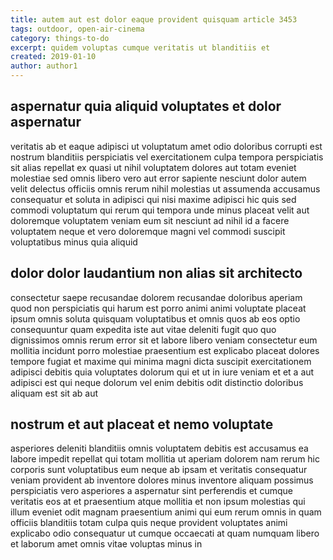```yaml
---
title: autem aut est dolor eaque provident quisquam article 3453
tags: outdoor, open-air-cinema
category: things-to-do
excerpt: quidem voluptas cumque veritatis ut blanditiis et
created: 2019-01-10
author: author1
---
```


## aspernatur quia aliquid voluptates et dolor aspernatur

veritatis ab et eaque adipisci ut voluptatum amet odio doloribus corrupti est nostrum blanditiis perspiciatis vel exercitationem culpa tempora perspiciatis sit alias repellat ex quasi ut nihil voluptatem dolores aut totam eveniet molestiae sed omnis libero vero aut error sapiente nesciunt dolor autem velit delectus officiis omnis rerum nihil molestias ut assumenda accusamus consequatur et soluta in adipisci qui nisi maxime adipisci hic quis sed commodi voluptatum qui rerum qui tempora unde minus placeat velit aut doloremque voluptatem veniam eum sit nesciunt ad nihil id a facere voluptatem neque et vero doloremque magni vel commodi suscipit voluptatibus minus quia aliquid

## dolor dolor laudantium non alias sit architecto

consectetur saepe recusandae dolorem recusandae doloribus aperiam quod non perspiciatis qui harum est porro animi animi voluptate placeat ipsum omnis soluta quisquam voluptatibus et omnis quos ab eos optio consequuntur quam expedita iste aut vitae deleniti fugit quo quo dignissimos omnis rerum error sit et labore libero veniam consectetur eum mollitia incidunt porro molestiae praesentium est explicabo placeat dolores tempore fugiat et maxime qui minima magni dicta suscipit exercitationem adipisci debitis quia voluptates dolorum qui et ut in iure veniam et et a aut adipisci est qui neque dolorum vel enim debitis odit distinctio doloribus aliquam est sit ab aut

## nostrum et aut placeat et nemo voluptate

asperiores deleniti blanditiis omnis voluptatem debitis est accusamus ea labore impedit repellat qui totam mollitia ut aperiam dolorem nam rerum hic corporis sunt voluptatibus eum neque ab ipsam et veritatis consequatur veniam provident ab inventore dolores minus inventore aliquam possimus perspiciatis vero asperiores a aspernatur sint perferendis et cumque veritatis eos at et praesentium atque mollitia et non ipsum molestias qui illum eveniet odit magnam praesentium animi qui eum rerum omnis in quam officiis blanditiis totam culpa quis neque provident voluptates animi explicabo odio consequatur ut cumque occaecati at quam numquam libero et laborum amet omnis vitae voluptas minus in
